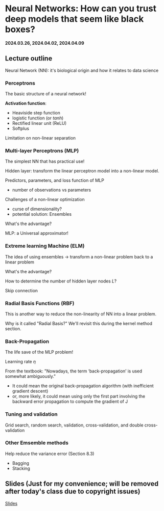 # Neural Networks: How can you trust deep models that seem like black boxes?

**2024.03.26, 2024.04.02, 2024.04.09**

## Lecture outline

Neural Network (NN): it's biological origin and how it relates to data science

### Perceptrons

The basic structure of a neural network!

**Activation function**:
- Heaviside step function
- logistic function (or $tanh$)
- Rectified linear unit (ReLU)
- Softplus

Limitation on non-linear separation

### Multi-layer Perceptrons (MLP)

The simplest NN that has practical use!

Hidden layer: transform the linear perceptron model into a non-linear model.

Predictors, parameters, and loss function of MLP
- number of observations vs parameters

Challenges of a non-linear optimization
- curse of dimensionality? 
- potential solution: Ensembles

What's the advantage?

MLP: a Universal approximator!

### Extreme learning Machine (ELM)

The idea of using ensembles -> transform a non-linear problem back to a linear problem

What's the advantage?

How to determine the number of hidden layer nodes $L$?

Skip connection

### Radial Basis Functions (RBF)

This is another way to reduce the non-linearity of NN into a linear problem.

Why is it called "Radial Basis?" We'll revisit this during the kernel method section.

### Back-Propagation

The life save of the MLP problem!

Learning rate $\eta$

From the textbook: "Nowadays, the term ‘back-propagation’ is used somewhat ambiguously."
- It could mean the original back-propagation algorithm (with inefficient gradient descent)
- or, more likely, it could mean using only the first part involving the backward error propagation to compute the gradient of J

### Tuning and validation

Grid search, random search, validation, cross-validation, and double cross-validation

### Other Emsemble methods

Help reduce the variance error (Section 8.3)

- Bagging
- Stacking

## Slides (Just for my convenience; will be removed after today's class due to copyright issues)

[Slides](https://docs.google.com/presentation/d/17eIMIMbfPACRaUueoTIXn2FfH2eFSqOPnURORtjEc3g/edit?usp=sharing)
